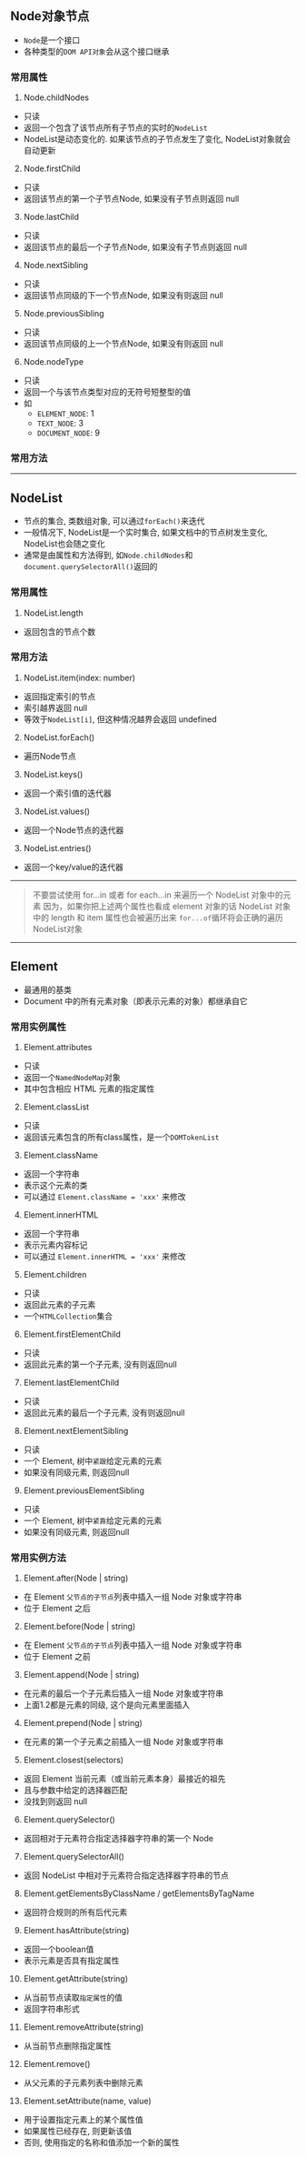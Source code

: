 ## Node对象节点

- `Node`是一个接口
- 各种类型的`DOM API对象`会从这个接口继承

### 常用属性

1. Node.childNodes

- 只读
- 返回一个包含了该节点所有子节点的实时的`NodeList`
- NodeList是动态变化的. 如果该节点的子节点发生了变化, NodeList对象就会自动更新

2. Node.firstChild

- 只读
- 返回该节点的第一个子节点Node, 如果没有子节点则返回 null

3. Node.lastChild

- 只读
- 返回该节点的最后一个子节点Node, 如果没有子节点则返回 null

4. Node.nextSibling

- 只读
- 返回该节点同级的下一个节点Node, 如果没有则返回 null

5. Node.previousSibling

- 只读
- 返回该节点同级的上一个节点Node, 如果没有则返回 null

6. Node.nodeType

- 只读
- 返回一个与该节点类型对应的无符号短整型的值
- 如
    - `ELEMENT_NODE`: 1
    - `TEXT_NODE`: 3
    - `DOCUMENT_NODE`: 9

### 常用方法



-----

## NodeList

- 节点的集合, 类数组对象, 可以通过`forEach()`来迭代
- 一般情况下, NodeList是一个实时集合, 如果文档中的节点树发生变化, NodeList也会随之变化
- 通常是由属性和方法得到, 如`Node.childNodes`和`document.querySelectorAll()`返回的

### 常用属性

1. NodeList.length

- 返回包含的节点个数

### 常用方法

1. NodeList.item(index: number)

- 返回指定索引的节点
- 索引越界返回 null
- 等效于`NodeList[i]`, 但这种情况越界会返回 undefined

2. NodeList.forEach()

- 遍历Node节点

3. NodeList.keys()

- 返回一个索引值的迭代器

3. NodeList.values()

- 返回一个Node节点的迭代器

3. NodeList.entries()

- 返回一个key/value的迭代器

-----

> 不要尝试使用 for...in 或者 for each...in 来遍历一个 NodeList 对象中的元素
> 因为，如果你把上述两个属性也看成 element 对象的话
> NodeList 对象中的 length 和 item 属性也会被遍历出来
> `for...of`循环将会正确的遍历NodeList对象

-----

## Element

- 最通用的基类
- Document 中的所有元素对象（即表示元素的对象）都继承自它

### 常用实例属性

1. Element.attributes

- 只读
- 返回一个`NamedNodeMap`对象
- 其中包含相应 HTML 元素的指定属性

2. Element.classList

- 只读
- 返回该元素包含的所有class属性，是一个`DOMTokenList`

3. Element.className

- 返回一个字符串
- 表示这个元素的类
- 可以通过 `Element.className = 'xxx'` 来修改

4. Element.innerHTML

- 返回一个字符串
- 表示元素内容标记
- 可以通过 `Element.innerHTML = 'xxx'` 来修改

5. Element.children

- 只读
- 返回此元素的子元素
- 一个`HTMLCollection`集合

6. Element.firstElementChild

- 只读
- 返回此元素的第一个子元素, 没有则返回null

7. Element.lastElementChild

- 只读
- 返回此元素的最后一个子元素, 没有则返回null

8. Element.nextElementSibling

- 只读
- 一个 Element, 树中`紧跟`给定元素的元素
- 如果没有同级元素, 则返回null

9. Element.previousElementSibling

- 只读
- 一个 Element, 树中`紧靠`给定元素的元素
- 如果没有同级元素, 则返回null

### 常用实例方法

1. Element.after(Node | string)

- 在 Element `父节点的子节点`列表中插入一组 Node 对象或字符串
- 位于 Element 之后

2. Element.before(Node | string)

- 在 Element `父节点的子节点`列表中插入一组 Node 对象或字符串
- 位于 Element 之前

3. Element.append(Node | string)

- 在元素的最后一个子元素后插入一组 Node 对象或字符串
- 上面1.2都是元素的同级, 这个是向元素里面插入

4. Element.prepend(Node | string)

- 在元素的第一个子元素之前插入一组 Node 对象或字符串

5. Element.closest(selectors)

- 返回 Element 当前元素（或当前元素本身）最接近的祖先
- 且与参数中给定的选择器匹配
- 没找到则返回 null

6. Element.querySelector()

- 返回相对于元素符合指定选择器字符串的第一个 Node

7. Element.querySelectorAll()

- 返回 NodeList 中相对于元素符合指定选择器字符串的节点

8. Element.getElementsByClassName / getElementsByTagName

- 返回符合规则的所有后代元素

9. Element.hasAttribute(string)

- 返回一个boolean值
- 表示元素是否具有指定属性

10. Element.getAttribute(string)

- 从当前节点读取`指定属性`的值
- 返回字符串形式

11. Element.removeAttribute(string)

- 从当前节点删除指定属性

12. Element.remove()

- 从父元素的子元素列表中删除元素

13. Element.setAttribute(name, value)

- 用于设置指定元素上的某个属性值
- 如果属性已经存在, 则更新该值
- 否则, 使用指定的名称和值添加一个新的属性


